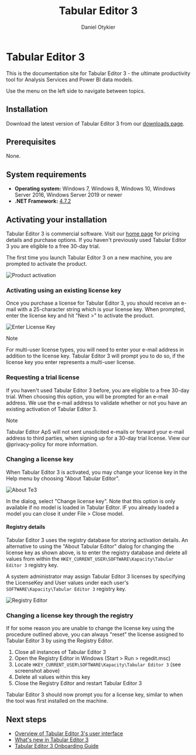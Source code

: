 ﻿---
title: Tabular Editor 3
author: Daniel Otykier
---
# Tabular Editor 3

This is the documentation site for Tabular Editor 3 - the ultimate productivity tool for Analysis Services and Power BI data models.

Use the menu on the left side to navigate between topics.

## Installation

Download the latest version of Tabular Editor 3 from our [downloads page](xref:downloads).

## Prerequisites

None.

## System requirements

- **Operating system:** Windows 7, Windows 8, Windows 10, Windows Server 2016, Windows Server 2019 or newer
- **.NET Framework:** [4.7.2](https://dotnet.microsoft.com/download/dotnet-framework)

## Activating your installation

Tabular Editor 3 is commercial software. Visit our [home page](https://tabulareditor.com) for pricing details and purchase options. If you haven't previously used Tabular Editor 3 you are eligible to a free 30-day trial.

The first time you launch Tabular Editor 3 on a new machine, you are prompted to activate the product.

![Product activation](~/images/product-activation.png)

### Activating using an existing license key

Once you purchase a license for Tabular Editor 3, you should receive an e-mail with a 25-character string which is your license key. When prompted, enter the license key and hit "Next >" to activate the product.

![Enter License Key](~/images/enter-license-key.png)

> [!NOTE]
> For multi-user license types, you will need to enter your e-mail address in addition to the license key. Tabular Editor 3 will prompt you to do so, if the license key you enter represents a multi-user license.

### Requesting a trial license

If you haven't used Tabular Editor 3 before, you are eligible to a free 30-day trial. When choosing this option, you will be prompted for an e-mail address. We use the e-mail address to validate whether or not you have an existing activation of Tabular Editor 3.

> [!NOTE]
> Tabular Editor ApS will not sent unsolicited e-mails or forward your e-mail address to third parties, when signing up for a 30-day trial license. View our @privacy-policy for more information.

### Changing a license key

When Tabular Editor 3 is activated, you may change your license key in the Help menu by choosing "About Tabular Editor".

![About Te3](~/images/about-te3.png)

In the dialog, select "Change license key". Note that this option is only available if no model is loaded in Tabular Editor. IF you already loaded a model you can close it under File > Close model.

#### Registry details

Tabular Editor 3 uses the registry database for storing activation details. An alternative to using the "About Tabular Editor" dialog for changing the license key as shown above, is to enter the registry database and delete all values from within the `HKEY_CURRENT_USER\SOFTWARE\Kapacity\Tabular Editor 3` registry key.

A system administrator may assign Tabular Editor 3 licenses by specifying the LicenseKey and User values under each user's `SOFTWARE\Kapacity\Tabular Editor 3` registry key.

![Registry Editor](~/images/registry-editor.png)

### Changing a license key through the registry

If for some reason you are unable to change the license key using the procedure outlined above, you can always "reset" the license assigned to Tabular Editor 3 by using the Registry Editor.

1. Close all instances of Tabular Editor 3
2. Open the Registry Editor in Windows (Start > Run > regedit.msc)
3. Locate `HKEY_CURRENT_USER\SOFTWARE\Kapacity\Tabular Editor 3` (see screenshot above)
4. Delete all values within this key
5. Close the Registry Editor and restart Tabular Editor 3

Tabular Editor 3 should now prompt you for a license key, similar to when the tool was first installed on the machine.

## Next steps

- [Overview of Tabular Editor 3's user interface](xref:user-interface)
- [What's new in Tabular Editor 3](whats-new.md)
- [Tabular Editor 3 Onboarding Guide](xref:onboarding-te3)